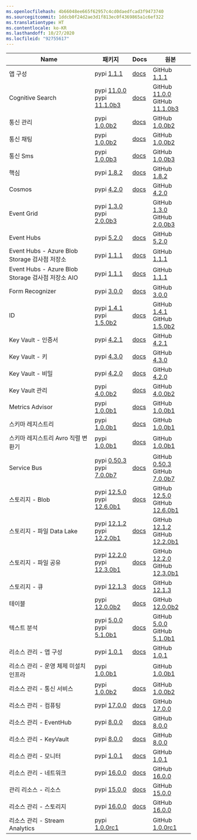 ```yaml
---
ms.openlocfilehash: 4b66048ee665f62957c4cd0daedfcad3f9473740
ms.sourcegitcommit: 1ddcb0f24d2ae3d1f813ec0f4369865a1c6ef322
ms.translationtype: HT
ms.contentlocale: ko-KR
ms.lasthandoff: 10/27/2020
ms.locfileid: "92755617"
---
```

| Name | 패키지 | Docs | 원본 |
| ---- | ------- | ---- | ------ |
| 앱 구성 | pypi [1.1.1](https://pypi.org/project/azure-appconfiguration/1.1.1) | [docs](/python/api/overview/azure/appconfiguration-readme/) | GitHub [1.1.1](https://github.com/Azure/azure-sdk-for-python/tree/azure-appconfiguration_1.1.1/sdk/appconfiguration/azure-appconfiguration/) |
| Cognitive Search | pypi [11.0.0](https://pypi.org/project/azure-search-documents/11.0.0)<br>pypi [11.1.0b3](https://pypi.org/project/azure-search-documents/11.1.0b3) | [docs](/python/api/overview/azure/search-documents-readme-pre/) | GitHub [11.0.0](https://github.com/Azure/azure-sdk-for-python/tree/azure-search-documents_11.0.0/sdk/search/azure-search-documents/)<br>GitHub [11.1.0b3](https://github.com/Azure/azure-sdk-for-python/tree/azure-search-documents_11.1.0b3/sdk/search/azure-search-documents/) |
| 통신 관리 | pypi [1.0.0b2](https://pypi.org/project/azure-communication-administration/1.0.0b2) | [docs](/python/api/overview/azure/communication-administration-readme-pre/) | GitHub [1.0.0b2](https://github.com/Azure/azure-sdk-for-python/tree/azure-communication-administration_1.0.0b2/sdk/communication/azure-communication-administration/) |
| 통신 채팅 | pypi [1.0.0b2](https://pypi.org/project/azure-communication-chat/1.0.0b2) | [docs](/python/api/overview/azure/communication-chat-readme-pre/) | GitHub [1.0.0b2](https://github.com/Azure/azure-sdk-for-python/tree/azure-communication-chat_1.0.0b2/sdk/communication/azure-communication-chat/) |
| 통신 Sms | pypi [1.0.0b3](https://pypi.org/project/azure-communication-sms/1.0.0b3) | [docs](/python/api/overview/azure/communication-sms-readme-pre/) | GitHub [1.0.0b3](https://github.com/Azure/azure-sdk-for-python/tree/azure-communication-sms_1.0.0b3/sdk/communication/azure-communication-sms/) |
| 핵심 | pypi [1.8.2](https://pypi.org/project/azure-core/1.8.2) | [docs](/python/api/overview/azure/core-readme/) | GitHub [1.8.2](https://github.com/Azure/azure-sdk-for-python/tree/azure-core_1.8.2/sdk/core/azure-core/) |
| Cosmos | pypi [4.2.0](https://pypi.org/project/azure-cosmos/4.2.0) | [docs](/python/api/overview/azure/cosmos-readme/) | GitHub [4.2.0](https://github.com/Azure/azure-sdk-for-python/tree/azure-cosmos_4.2.0/sdk/cosmos/azure-cosmos/) |
| Event Grid | pypi [1.3.0](https://pypi.org/project/azure-eventgrid/1.3.0)<br>pypi [2.0.0b3](https://pypi.org/project/azure-eventgrid/2.0.0b3) |  | GitHub [1.3.0](https://github.com/Azure/azure-sdk-for-python/tree/azure-eventgrid_1.3.0/sdk/eventgrid/azure-eventgrid/)<br>GitHub [2.0.0b3](https://github.com/Azure/azure-sdk-for-python/tree/azure-eventgrid_2.0.0b3/sdk/eventgrid/azure-eventgrid/) |
| Event Hubs | pypi [5.2.0](https://pypi.org/project/azure-eventhub/5.2.0) | [docs](/python/api/overview/azure/eventhub-readme/) | GitHub [5.2.0](https://github.com/Azure/azure-sdk-for-python/tree/azure-eventhub_5.2.0/sdk/eventhub/azure-eventhub/) |
| Event Hubs - Azure Blob Storage 검사점 저장소 | pypi [1.1.1](https://pypi.org/project/azure-eventhub-checkpointstoreblob/1.1.1) | [docs](/python/api/overview/azure/eventhub-checkpointstoreblob-readme/) | GitHub [1.1.1](https://github.com/Azure/azure-sdk-for-python/tree/azure-eventhub-checkpointstoreblob_1.1.1/sdk/eventhub/azure-eventhub-checkpointstoreblob/) |
| Event Hubs - Azure Blob Storage 검사점 저장소 AIO | pypi [1.1.1](https://pypi.org/project/azure-eventhub-checkpointstoreblob-aio/1.1.1) | [docs](/python/api/overview/azure/eventhub-checkpointstoreblob-aio-readme/) | GitHub [1.1.1](https://github.com/Azure/azure-sdk-for-python/tree/azure-eventhub-checkpointstoreblob-aio_1.1.1/sdk/eventhub/azure-eventhub-checkpointstoreblob-aio/) |
| Form Recognizer | pypi [3.0.0](https://pypi.org/project/azure-ai-formrecognizer/3.0.0) | [docs](/python/api/overview/azure/ai-formrecognizer-readme/) | GitHub [3.0.0](https://github.com/Azure/azure-sdk-for-python/tree/azure-ai-formrecognizer_3.0.0/sdk/formrecognizer/azure-ai-formrecognizer/) |
| ID | pypi [1.4.1](https://pypi.org/project/azure-identity/1.4.1)<br>pypi [1.5.0b2](https://pypi.org/project/azure-identity/1.5.0b2) | [docs](/python/api/overview/azure/identity-readme-pre/) | GitHub [1.4.1](https://github.com/Azure/azure-sdk-for-python/tree/azure-identity_1.4.1/sdk/identity/azure-identity/)<br>GitHub [1.5.0b2](https://github.com/Azure/azure-sdk-for-python/tree/azure-identity_1.5.0b2/sdk/identity/azure-identity/) |
| Key Vault - 인증서 | pypi [4.2.1](https://pypi.org/project/azure-keyvault-certificates/4.2.1) | [docs](/python/api/overview/azure/keyvault-certificates-readme/) | GitHub [4.2.1](https://github.com/Azure/azure-sdk-for-python/tree/azure-keyvault-certificates_4.2.1/sdk/keyvault/azure-keyvault-certificates/) |
| Key Vault - 키 | pypi [4.3.0](https://pypi.org/project/azure-keyvault-keys/4.3.0) | [docs](/python/api/overview/azure/keyvault-keys-readme/) | GitHub [4.3.0](https://github.com/Azure/azure-sdk-for-python/tree/azure-keyvault-keys_4.3.0/sdk/keyvault/azure-keyvault-keys/) |
| Key Vault - 비밀 | pypi [4.2.0](https://pypi.org/project/azure-keyvault-secrets/4.2.0) | [docs](/python/api/overview/azure/keyvault-secrets-readme/) | GitHub [4.2.0](https://github.com/Azure/azure-sdk-for-python/tree/azure-keyvault-secrets_4.2.0/sdk/keyvault/azure-keyvault-secrets/) |
| Key Vault 관리 | pypi [4.0.0b2](https://pypi.org/project/azure-keyvault-administration/4.0.0b2) | [docs](/python/api/overview/azure/keyvault-administration-readme-pre/) | GitHub [4.0.0b2](https://github.com/Azure/azure-sdk-for-python/tree/azure-keyvault-administration_4.0.0b2/sdk/keyvault/azure-keyvault-administration/) |
| Metrics Advisor | pypi [1.0.0b1](https://pypi.org/project/azure-ai-metricsadvisor/1.0.0b1) | [docs](/python/api/overview/azure/ai-metricsadvisor-readme-pre/) | GitHub [1.0.0b1](https://github.com/Azure/azure-sdk-for-python/tree/azure-ai-metricsadvisor_1.0.0b1/sdk/metricsadvisor/azure-ai-metricsadvisor/) |
| 스키마 레지스트리 | pypi [1.0.0b1](https://pypi.org/project/azure-schemaregistry/1.0.0b1) | [docs](/python/api/overview/azure/schemaregistry-readme-pre/) | GitHub [1.0.0b1](https://github.com/Azure/azure-sdk-for-python/tree/azure-schemaregistry_1.0.0b1/sdk/schemaregistry/azure-schemaregistry/) |
| 스키마 레지스트리 Avro 직렬 변환기 | pypi [1.0.0b1](https://pypi.org/project/azure-schemaregistry-avroserializer/1.0.0b1) | [docs](/python/api/overview/azure/schemaregistry-avroserializer-readme-pre/) | GitHub [1.0.0b1](https://github.com/Azure/azure-sdk-for-python/tree/azure-schemaregistry-avroserializer_1.0.0b1/sdk/schemaregistry/azure-schemaregistry-avroserializer/) |
| Service Bus | pypi [0.50.3](https://pypi.org/project/azure-servicebus/0.50.3)<br>pypi [7.0.0b7](https://pypi.org/project/azure-servicebus/7.0.0b7) | [docs](/python/api/overview/azure/servicebus-readme-pre/) | GitHub [0.50.3](https://github.com/Azure/azure-sdk-for-python/tree/azure-servicebus_0.50.3/sdk/servicebus/azure-servicebus/)<br>GitHub [7.0.0b7](https://github.com/Azure/azure-sdk-for-python/tree/azure-servicebus_7.0.0b7/sdk/servicebus/azure-servicebus/) |
| 스토리지 - Blob | pypi [12.5.0](https://pypi.org/project/azure-storage-blob/12.5.0)<br>pypi [12.6.0b1](https://pypi.org/project/azure-storage-blob/12.6.0b1) | [docs](/python/api/overview/azure/storage-blob-readme-pre/) | GitHub [12.5.0](https://github.com/Azure/azure-sdk-for-python/tree/azure-storage-blob_12.5.0/sdk/storage/azure-storage-blob/)<br>GitHub [12.6.0b1](https://github.com/Azure/azure-sdk-for-python/tree/azure-storage-blob_12.6.0b1/sdk/storage/azure-storage-blob/) |
| 스토리지 - 파일 Data Lake | pypi [12.1.2](https://pypi.org/project/azure-storage-file-datalake/12.1.2)<br>pypi [12.2.0b1](https://pypi.org/project/azure-storage-file-datalake/12.2.0b1) | [docs](/python/api/overview/azure/storage-file-datalake-readme-pre/) | GitHub [12.1.2](https://github.com/Azure/azure-sdk-for-python/tree/azure-storage-file-datalake_12.1.2/sdk/storage/azure-storage-file-datalake/)<br>GitHub [12.2.0b1](https://github.com/Azure/azure-sdk-for-python/tree/azure-storage-file-datalake_12.2.0b1/sdk/storage/azure-storage-file-datalake/) |
| 스토리지 - 파일 공유 | pypi [12.2.0](https://pypi.org/project/azure-storage-file-share/12.2.0)<br>pypi [12.3.0b1](https://pypi.org/project/azure-storage-file-share/12.3.0b1) | [docs](/python/api/overview/azure/storage-file-share-readme-pre/) | GitHub [12.2.0](https://github.com/Azure/azure-sdk-for-python/tree/azure-storage-file-share_12.2.0/sdk/storage/azure-storage-file-share/)<br>GitHub [12.3.0b1](https://github.com/Azure/azure-sdk-for-python/tree/azure-storage-file-share_12.3.0b1/sdk/storage/azure-storage-file-share/) |
| 스토리지 - 큐 | pypi [12.1.3](https://pypi.org/project/azure-storage-queue/12.1.3) | [docs](/python/api/overview/azure/storage-queue-readme/) | GitHub [12.1.3](https://github.com/Azure/azure-sdk-for-python/tree/azure-storage-queue_12.1.3/sdk/storage/azure-storage-queue/) |
| 테이블 | pypi [12.0.0b2](https://pypi.org/project/azure-data-tables/12.0.0b2) | [docs](/python/api/overview/azure/data-tables-readme-pre/) | GitHub [12.0.0b2](https://github.com/Azure/azure-sdk-for-python/tree/azure-data-tables_12.0.0b2/sdk/tables/azure-data-tables/) |
| 텍스트 분석 | pypi [5.0.0](https://pypi.org/project/azure-ai-textanalytics/5.0.0)<br>pypi [5.1.0b1](https://pypi.org/project/azure-ai-textanalytics/5.1.0b1) | [docs](/python/api/overview/azure/ai-textanalytics-readme-pre/) | GitHub [5.0.0](https://github.com/Azure/azure-sdk-for-python/tree/azure-ai-textanalytics_5.0.0/sdk/textanalytics/azure-ai-textanalytics/)<br>GitHub [5.1.0b1](https://github.com/Azure/azure-sdk-for-python/tree/azure-ai-textanalytics_5.1.0b1/sdk/textanalytics/azure-ai-textanalytics/) |
| 리소스 관리 - 앱 구성 | pypi [1.0.1](https://pypi.org/project/azure-mgmt-appconfiguration/1.0.1) | [docs](/python/api/overview/azure/mgmt-appconfiguration-readme/) | GitHub [1.0.1](https://github.com/Azure/azure-sdk-for-python/tree/azure-mgmt-appconfiguration_1.0.1/sdk/appconfiguration/azure-mgmt-appconfiguration/) |
| 리소스 관리 - 운영 체제 미설치 인프라 | pypi [1.0.0b1](https://pypi.org/project/azure-mgmt-baremetalinfrastructure/1.0.0b1) |  | GitHub [1.0.0b1](https://github.com/Azure/azure-sdk-for-python/tree/azure-mgmt-baremetalinfrastructure_1.0.0b1/sdk/baremetalinfrastructure/azure-mgmt-baremetalinfrastructure/) |
| 리소스 관리 - 통신 서비스 | pypi [1.0.0b2](https://pypi.org/project/azure-mgmt-communication/1.0.0b2) | [docs](/python/api/overview/azure/mgmt-communication-readme-pre/) | GitHub [1.0.0b2](https://github.com/Azure/azure-sdk-for-python/tree/azure-mgmt-communication_1.0.0b2/sdk/communication/azure-mgmt-communication/) |
| 리소스 관리 - 컴퓨팅 | pypi [17.0.0](https://pypi.org/project/azure-mgmt-compute/17.0.0) | [docs](/python/api/overview/azure/mgmt-compute-readme/) | GitHub [17.0.0](https://github.com/Azure/azure-sdk-for-python/tree/azure-mgmt-compute_17.0.0/sdk/compute/azure-mgmt-compute/) |
| 리소스 관리 - EventHub | pypi [8.0.0](https://pypi.org/project/azure-mgmt-eventhub/8.0.0) | [docs](/python/api/overview/azure/mgmt-eventhub-readme/) | GitHub [8.0.0](https://github.com/Azure/azure-sdk-for-python/tree/azure-mgmt-eventhub_8.0.0/sdk/eventhub/azure-mgmt-eventhub/) |
| 리소스 관리 - KeyVault | pypi [8.0.0](https://pypi.org/project/azure-mgmt-keyvault/8.0.0) | [docs](/python/api/overview/azure/mgmt-keyvault-readme/) | GitHub [8.0.0](https://github.com/Azure/azure-sdk-for-python/tree/azure-mgmt-keyvault_8.0.0/sdk/keyvault/azure-mgmt-keyvault/) |
| 리소스 관리 - 모니터 | pypi [1.0.1](https://pypi.org/project/azure-mgmt-monitor/1.0.1) | [docs](/python/api/overview/azure/mgmt-monitor-readme/) | GitHub [1.0.1](https://github.com/Azure/azure-sdk-for-python/tree/azure-mgmt-monitor_1.0.1/sdk/monitor/azure-mgmt-monitor/) |
| 리소스 관리 - 네트워크 | pypi [16.0.0](https://pypi.org/project/azure-mgmt-network/16.0.0) | [docs](/python/api/overview/azure/mgmt-network-readme/) | GitHub [16.0.0](https://github.com/Azure/azure-sdk-for-python/tree/azure-mgmt-network_16.0.0/sdk/network/azure-mgmt-network/) |
| 관리 리소스 - 리소스 | pypi [15.0.0](https://pypi.org/project/azure-mgmt-resource/15.0.0) | [docs](/python/api/overview/azure/mgmt-resource-readme/) | GitHub [15.0.0](https://github.com/Azure/azure-sdk-for-python/tree/azure-mgmt-resource_15.0.0/sdk/resources/azure-mgmt-resource/) |
| 리소스 관리 - 스토리지 | pypi [16.0.0](https://pypi.org/project/azure-mgmt-storage/16.0.0) | [docs](/python/api/overview/azure/mgmt-storage-readme/) | GitHub [16.0.0](https://github.com/Azure/azure-sdk-for-python/tree/azure-mgmt-storage_16.0.0/sdk/storage/azure-mgmt-storage/) |
| 리소스 관리 - Stream Analytics | pypi [1.0.0rc1](https://pypi.org/project/azure-mgmt-streamanalytics/1.0.0rc1) |  | GitHub [1.0.0rc1](https://github.com/Azure/azure-sdk-for-python/tree/azure-mgmt-streamanalytics_1.0.0rc1/sdk/streamanalytics/azure-mgmt-streamanalytics/) |
